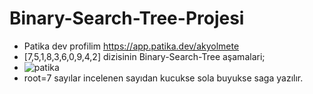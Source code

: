 # Binary-Search-Tree-Projesi
- Patika dev profilim https://app.patika.dev/akyolmete
- [7,5,1,8,3,6,0,9,4,2] dizisinin Binary-Search-Tree aşamalari;
- ![patika](https://user-images.githubusercontent.com/102317496/172870061-c39acaf3-b685-408d-9083-d3c6a0b8512e.png)
- root=7 sayılar incelenen sayıdan kucukse sola buyukse saga yazılır.
